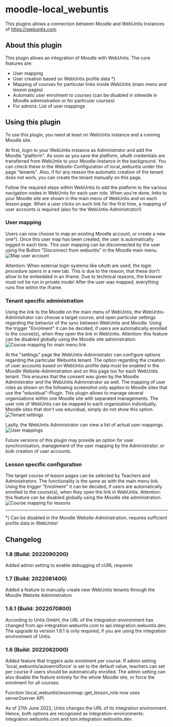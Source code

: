 # moodle-local_webuntis

This plugins allows a connection between Moodle and WebUntis Instances of https://webuntis.com.

## About this plugin
This plugin allows an integration of Moodle with WebUntis. The core features are:
- User mapping
- User creation based on WebUntis profile data *)
- Mapping of courses for particular links inside WebUntis (main menu and lesson pages)
- Automatic user enrolment to courses (can be disabled in sitewide in Moodle administration or for particular courses)
- For admins: List of user mappings

## Using this plugin
To use this plugin, you need at least on WebUntis instance and a running Moodle site.

At first, login to your WebUntis instance as Administrator and add the Moodle "platform". As soon as you save the platform, oAuth credentials are transferred from WebUntis to your Moodle-Instance in the background. You can check these in the Website-Configuration of local_webuntis under the page "tenants". Also, if for any reason the automatic creation of the tenant does not work, you can create the tenant manually on this page.

Follow the required steps within WebUntis to add the platform to the various navigation nodes in WebUntis for each user role. When you're done, links to your Moodle site are shown in the main menu of WebUntis and on each lesson page. When a user clicks on such link for the first time, a mapping of user accounts is required (also for the WebUntis-Administrator!)

### User mapping
Users can now choose to map an existing Moodle account, or create a new one*). Once this user map has been created, the user is automatically logged in each time. This user mapping can be disconnected by the user using the Button "Disconnect from webuntis" in the Moodle main menu.
![Map user account](docs/img/01-map-user.png)

Attention: When external login systems like oAuth are used, the login procedure opens in a new tab. This is due to the reason, that these don't allow to be embedded in an iframe. Due to technical reasons, the browser must not be run in private mode! After the user was mapped, everything runs fine within the iframe.

### Tenant specific administration
Using the link to the Moodle on the main menu of WebUntis, the WebUntis-Administrator can choose a target course, and open particular settings regarding the behavior of the sync between WebUntis and Moodle. Using the trigger "Enrolment" it can be decided, if users are automatically enrolled to the course(s), when they open the link in WebUntis. Attention: this feature can be disabled globally using the Moodle site administration.
![Course mapping for main menu link](docs/img/02a-select-target-mainmenu.png)

At the "settings" page the WebUntis-Administrator can configure options regarding the particular Webuntis tenant. The option regarding the creation of user accounts based on WebUntis profile data must be enabled in the Moodle Website-Administration and on this page too for each WebUntis tenant. This ensures that the consent was given by the Moodle Administrator and the WebUntis Administrator as well. The mapping of user roles as shown on the following screenshot only applies to Moodle sites that use the "eduvidual"-Plugin. This plugin allows to manage several organisations within one Moodle site with separated managements. The user role of WebUntis can be mapped to each organization individually. Moodle sites that don't use eduvidual, simply do not show this option.
![Tenant settings](docs/img/02b-settings.png)

Lastly, the WebUntis Administrator can view a list of actual user mappings.
![User mappings](docs/img/02c-user-mappings.png)

Future versions of this plugin may provide an option for user synchronisation, management of the user mapping by the Administrator, or bulk creation of user accounts.

### Lesson specific configuration

The target course of lesson pages can be selected by Teachers and Administrators. The functionality is the same as with the main menu link.  Using the trigger "Enrolment" it can be decided, if users are automatically enrolled to the course(s), when they open the link in WebUntis. Attention: this feature can be disabled globally using the Moodle site administration.
![Course mapping for lessons](docs/img/03-select-target-lesson.png)

------------------------------------
*) Can be disabled in the Moodle Website-Administration, requires sufficient profile data in WebUntis!

## Changelog
### 1.8 (Build: 2022090200)
Added admin setting to enable debugging of cURL requests

### 1.7 (Build: 2022081400)
Added a feature to manually create new WebUntis tenants through the Moodle Website Administration

### 1.6.1 (Build: 2022070800)
According to Untis GmbH, the URL of the integration environment has changed from api-integration.webuntis.com to api.integration.webuntis.dev. The upgrade to version 1.6.1 is only required, if you are using the integration environment of Untis.

### 1.6 (Build: 2022062000)

Added feature that triggers auto enrolment per course. If admin setting 'local_webuntis/autoenrolforce' is set to the default value, teachers can set per course if users should be automatically enrolled. The admin setting can also disable the feature entirely for the whole Moodle site, or force the enrolment for all courses.

Function \local_webuntis\lessonmap::get_lesson_role now uses server2server API.

As of 27th June 2022, Untis changes the URL of its integration environment. Hence, both options are recognized as integration-environments: integration.webuntis.com and tom.integration.webuntis.dev.

